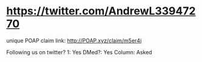 # https://twitter.com/AndrewL33947270

unique POAP claim link: 
http://POAP.xyz/claim/m5er4i

Following us on twitter? 1: Yes
DMed?: Yes
Column: Asked